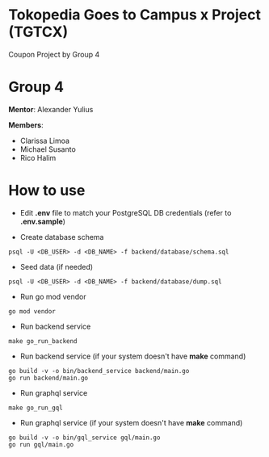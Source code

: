 # Tokopedia Goes to Campus x Project (TGTCX)
Coupon Project by Group 4

# Group 4
**Mentor**: Alexander Yulius

**Members**:
- Clarissa Limoa
- Michael Susanto
- Rico Halim

# How to use
- Edit **.env** file to match your PostgreSQL DB credentials (refer to **.env.sample**)

- Create database schema
```
psql -U <DB_USER> -d <DB_NAME> -f backend/database/schema.sql
```

- Seed data (if needed)
```
psql -U <DB_USER> -d <DB_NAME> -f backend/database/dump.sql
```

- Run go mod vendor
```
go mod vendor
```

- Run backend service
```
make go_run_backend
```

- Run backend service (if your system doesn't have **make** command)
```
go build -v -o bin/backend_service backend/main.go
go run backend/main.go
```

- Run graphql service
```
make go_run_gql
```

- Run graphql service (if your system doesn't have **make** command)
```
go build -v -o bin/gql_service gql/main.go
go run gql/main.go
```